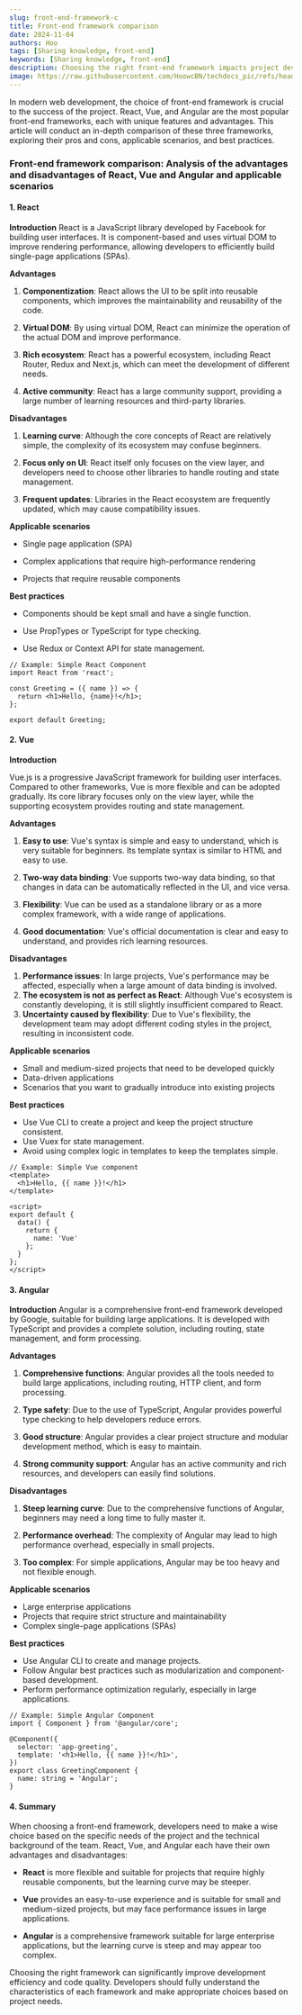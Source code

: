 ```yaml
---
slug: front-end-framework-c
title: Front-end framework comparison
date: 2024-11-04
authors: Hoo
tags: [Sharing knowledge, front-end]
keywords: [Sharing knowledge, front-end]
description: Choosing the right front-end framework impacts project development and efficiency. This article explores the three popular frameworks—Angular, Vue, and React—highlighting their features, pros, cons, and use cases to help you understand their strengths.
image: https://raw.githubusercontent.com/HoowcBN/techdocs_pic/refs/heads/main/front-end-framework-c.png
---
```


In modern web development, the choice of front-end framework is crucial to the success of the project. React, Vue, and Angular are the most popular front-end frameworks, each with unique features and advantages. This article will conduct an in-depth comparison of these three frameworks, exploring their pros and cons, applicable scenarios, and best practices.

<!-- truncate -->

### Front-end framework comparison: Analysis of the advantages and disadvantages of React, Vue and Angular and applicable scenarios

#### 1. React

**Introduction**
React is a JavaScript library developed by Facebook for building user interfaces. It is component-based and uses virtual DOM to improve rendering performance, allowing developers to efficiently build single-page applications (SPAs).

**Advantages**

1. **Componentization**: React allows the UI to be split into reusable components, which improves the maintainability and reusability of the code.

2. **Virtual DOM**: By using virtual DOM, React can minimize the operation of the actual DOM and improve performance.

3. **Rich ecosystem**: React has a powerful ecosystem, including React Router, Redux and Next.js, which can meet the development of different needs.

4. **Active community**: React has a large community support, providing a large number of learning resources and third-party libraries.

**Disadvantages**

1. **Learning curve**: Although the core concepts of React are relatively simple, the complexity of its ecosystem may confuse beginners.

2. **Focus only on UI**: React itself only focuses on the view layer, and developers need to choose other libraries to handle routing and state management.

3. **Frequent updates**: Libraries in the React ecosystem are frequently updated, which may cause compatibility issues.

**Applicable scenarios**

- Single page application (SPA)

- Complex applications that require high-performance rendering
- Projects that require reusable components

**Best practices**

- Components should be kept small and have a single function.

- Use PropTypes or TypeScript for type checking.

- Use Redux or Context API for state management.

```
// Example: Simple React Component
import React from 'react';

const Greeting = ({ name }) => {
  return <h1>Hello, {name}!</h1>;
};

export default Greeting;
```

#### 2. Vue

**Introduction**

Vue.js is a progressive JavaScript framework for building user interfaces. Compared to other frameworks, Vue is more flexible and can be adopted gradually. Its core library focuses only on the view layer, while the supporting ecosystem provides routing and state management.

**Advantages**

1. **Easy to use**: Vue's syntax is simple and easy to understand, which is very suitable for beginners. Its template syntax is similar to HTML and easy to use.

2. **Two-way data binding**: Vue supports two-way data binding, so that changes in data can be automatically reflected in the UI, and vice versa.

3. **Flexibility**: Vue can be used as a standalone library or as a more complex framework, with a wide range of applications.

4. **Good documentation**: Vue's official documentation is clear and easy to understand, and provides rich learning resources.

**Disadvantages**

1. **Performance issues**: In large projects, Vue's performance may be affected, especially when a large amount of data binding is involved.
2. **The ecosystem is not as perfect as React**: Although Vue's ecosystem is constantly developing, it is still slightly insufficient compared to React.
3. **Uncertainty caused by flexibility**: Due to Vue's flexibility, the development team may adopt different coding styles in the project, resulting in inconsistent code.

**Applicable scenarios**

- Small and medium-sized projects that need to be developed quickly
- Data-driven applications
- Scenarios that you want to gradually introduce into existing projects

**Best practices**

- Use Vue CLI to create a project and keep the project structure consistent.
- Use Vuex for state management.
- Avoid using complex logic in templates to keep the templates simple.

```
// Example: Simple Vue component
<template>
  <h1>Hello, {{ name }}!</h1>
</template>

<script>
export default {
  data() {
    return {
      name: 'Vue'
    };
  }
};
</script>
```

#### 3. Angular

**Introduction**
Angular is a comprehensive front-end framework developed by Google, suitable for building large applications. It is developed with TypeScript and provides a complete solution, including routing, state management, and form processing.

**Advantages**

1. **Comprehensive functions**: Angular provides all the tools needed to build large applications, including routing, HTTP client, and form processing.

2. **Type safety**: Due to the use of TypeScript, Angular provides powerful type checking to help developers reduce errors.

3. **Good structure**: Angular provides a clear project structure and modular development method, which is easy to maintain.

4. **Strong community support**: Angular has an active community and rich resources, and developers can easily find solutions.

**Disadvantages**

1. **Steep learning curve**: Due to the comprehensive functions of Angular, beginners may need a long time to fully master it.

2. **Performance overhead**: The complexity of Angular may lead to high performance overhead, especially in small projects.

3. **Too complex**: For simple applications, Angular may be too heavy and not flexible enough.

**Applicable scenarios**

- Large enterprise applications
- Projects that require strict structure and maintainability
- Complex single-page applications (SPAs)

**Best practices**

- Use Angular CLI to create and manage projects.
- Follow Angular best practices such as modularization and component-based development.
- Perform performance optimization regularly, especially in large applications.

```
// Example: Simple Angular Component
import { Component } from '@angular/core';

@Component({
  selector: 'app-greeting',
  template: '<h1>Hello, {{ name }}!</h1>',
})
export class GreetingComponent {
  name: string = 'Angular';
}
```

#### 4. Summary

When choosing a front-end framework, developers need to make a wise choice based on the specific needs of the project and the technical background of the team. React, Vue, and Angular each have their own advantages and disadvantages:

- **React** is more flexible and suitable for projects that require highly reusable components, but the learning curve may be steeper.

- **Vue** provides an easy-to-use experience and is suitable for small and medium-sized projects, but may face performance issues in large applications.

- **Angular** is a comprehensive framework suitable for large enterprise applications, but the learning curve is steep and may appear too complex.

Choosing the right framework can significantly improve development efficiency and code quality. Developers should fully understand the characteristics of each framework and make appropriate choices based on project needs.
